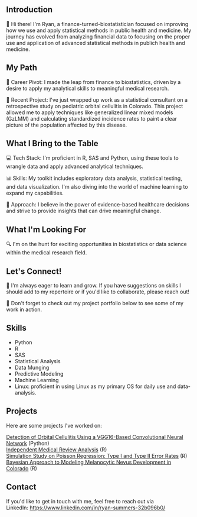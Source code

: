 ## Introduction

👋 Hi there! I'm Ryan, a finance-turned-biostatistician focused on improving how we use and apply statistical methods in public health and medicine. My journey has evolved from analyzing financial data to focusing on the proper use and application of advanced statistical methods in publich health and medicine.

## My Path

🔄 Career Pivot: I made the leap from finance to biostatistics, driven by a desire to apply my analytical skills to meaningful medical research.

🏥 Recent Project: I've just wrapped up work as a statistical consultant on a retrospective study on pediatric orbital cellulitis in Colorado. This project allowed me to apply techniques like generalized linear mixed models (GzLMM) and calculating standardized incidence rates to paint a clear picture of the population affected by this disease.

## What I Bring to the Table

💻 Tech Stack: I'm proficient in R, SAS and Python, using these tools to wrangle data and apply advanced analytical techniques.

📊 Skills: My toolkit includes exploratory data analysis, statistical testing, and data visualization. I'm also diving into the world of machine learning to expand my capabilities.

🧠 Approach: I believe in the power of evidence-based healthcare decisions and strive to provide insights that can drive meaningful change.

## What I'm Looking For

🔍 I'm on the hunt for exciting opportunities in biostatistics or data science within the medical research field. 

## Let's Connect!

🤝 I'm always eager to learn and grow. If you have suggestions on skills I should add to my repertoire or if you'd like to collaborate, please reach out!

📂 Don't forget to check out my project portfolio below to see some of my work in action.

## Skills

* Python
* R
* SAS
* Statistical Analysis
* Data Munging
* Predictive Modeling
* Machine Learning
* Linux: proficient in using Linux as my primary OS for daily use and data-analysis.

## Projects

Here are some projects I've worked on:

[Detection of Orbital Cellulitis Using a VGG16-Based Convolutional Neural Network](https://github.com/rysummers/OC-Detection) (Python) <br />
[Independent Medical Review Analysis](https://github.com/rysummers/IMR_Analysis) (R) <br />
[Simulation Study on Poisson Regression: Type I and Type II Error Rates](https://github.com/rysummers/Poisson_Simulation_Study) (R) <br />
[Bayesian Approach to Modeling Melanocytic Nevus Development in Colorado](https://github.com/rysummers/Bayesian_Nevus_Development) (R) <br />


## Contact

If you'd like to get in touch with me, feel free to reach out via <br />
LinkedIn: https://www.linkedin.com/in/ryan-summers-32b096b0/
